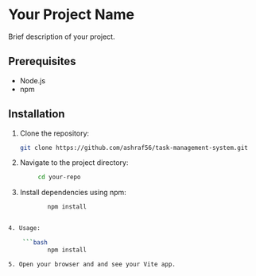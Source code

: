 # Your Project Name

Brief description of your project.

## Prerequisites

- Node.js
- npm

## Installation

1. Clone the repository:

   ```bash
   git clone https://github.com/ashraf56/task-management-system.git
2. Navigate to the project directory:

     ```bash
          cd your-repo

3. Install dependencies using npm:

  ```bash
             npm install


4. Usage: 

      ```bash
             npm install

5. Open your browser and and see your Vite app.
